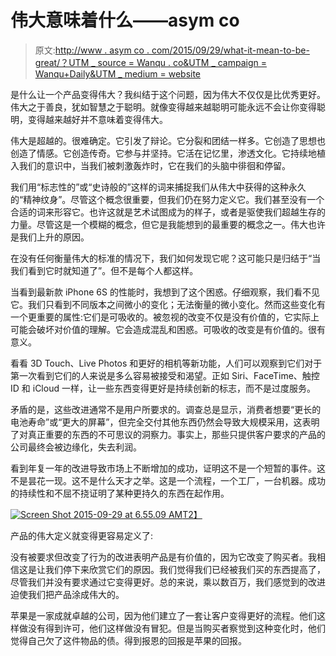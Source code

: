 # 伟大意味着什么——asym co

> 原文:[http://www . asym co . com/2015/09/29/what-it-mean-to-be-great/？UTM _ source = Wanqu . co&UTM _ campaign = Wanqu+Daily&UTM _ medium = website](http://www.asymco.com/2015/09/29/what-it-means-to-be-great/?utm_source=wanqu.co&utm_campaign=Wanqu+Daily&utm_medium=website)

是什么让一个产品变得伟大？我纠结于这个问题，因为伟大不仅仅是比优秀更好。伟大之于善良，犹如智慧之于聪明。就像变得越来越聪明可能永远不会让你变得聪明，变得越来越好并不意味着变得伟大。

伟大是超越的。很难确定。它引发了辩论。它分裂和团结一样多。它创造了思想也创造了情感。它创造传奇。它参与并坚持。它活在记忆里，渗透文化。它持续地植入我们的意识中，当我们被刺激轰炸时，它在我们的头脑中徘徊和停留。

我们用“标志性的”或“史诗般的”这样的词来捕捉我们从伟大中获得的这种永久的“精神纹身”。尽管这个概念很重要，但我们仍在努力定义它。我们甚至没有一个合适的词来形容它。也许这就是艺术试图成为的样子，或者是驱使我们超越生存的力量。尽管这是一个模糊的概念，但它是我能想到的最重要的概念之一。伟大也许是我们上升的原因。

在没有任何衡量伟大的标准的情况下，我们如何发现它呢？这可能只是归结于“当我们看到它时就知道了”。但不是每个人都这样。

当看到最新款 iPhone 6S 的性能时，我想到了这个困惑。仔细观察，我们看不见它。我们只看到不同版本之间微小的变化；无法衡量的微小变化。然而这些变化有一个更重要的属性:它们是可吸收的。被忽视的改变不仅是没有价值的，它实际上可能会破坏对价值的理解。它会造成混乱和困惑。可吸收的改变是有价值的。很有意义。

看看 3D Touch、Live Photos 和更好的相机等新功能，人们可以观察到它们对于第一次看到它们的人来说是多么容易被接受和渴望。正如 Siri、FaceTime、触控 ID 和 iCloud 一样，让一些东西变得更好是持续创新的标志，而不是过度服务。

矛盾的是，这些改进通常不是用户所要求的。调查总是显示，消费者想要“更长的电池寿命”或“更大的屏幕”，但完全交付其他东西仍然会导致大规模采用，这表明了对真正重要的东西的不可思议的洞察力。事实上，那些只提供客户要求的产品的公司最终会被边缘化，失去利润。

看到年复一年的改进导致市场上不断增加的成功，证明这不是一个短暂的事件。这不是昙花一现。这不是什么天才之举。这是一个流程，一个工厂，一台机器。成功的持续性和不屈不挠证明了某种更持久的东西在起作用。

[![Screen Shot 2015-09-29 at 6.55.09 AM](../Images/38e8c03d5a2ecb9f5e06d1f0412e03ed.png)T2】](http://www.asymco.com/wp-content/uploads/2015/09/Screen-Shot-2015-09-29-at-6.55.09-AM.png)

产品的伟大定义就变得更容易定义了:

没有被要求但改变了行为的改进表明产品是有价值的，因为它改变了购买者。我相信这是让我们停下来欣赏它们的原因。我们觉得我们已经被我们买的东西提高了，尽管我们并没有要求通过它变得更好。总的来说，乘以数百万，我们感觉到的改进迫使我们把产品涂成伟大的。

苹果是一家成就卓越的公司，因为他们建立了一套让客户变得更好的流程。他们这样做没有得到许可，他们这样做没有冒犯。但是当购买者察觉到这种变化时，他们觉得自己欠了这件物品的债。得到报恩的回报是苹果的回报。